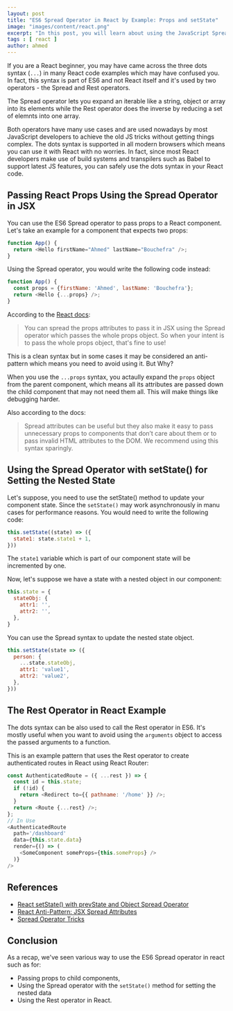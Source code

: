 ```yaml
---
layout: post
title: "ES6 Spread Operator in React by Example: Props and setState"
image: "images/content/react.png"
excerpt: "In this post, you will learn about using the JavaScript Spread operator in React." 
tags : [ react ]
author: ahmed
---
```


If you are a React beginner, you may have came across the three dots syntax (`...`) in many React code examples which may have confused you. In fact, this syntax is part of ES6 and not React itself and it's used by two operators - the Spread and Rest operators.

The Spread operator lets you expand an iterable like a string, object or array into its elements while the Rest operator does the inverse by reducing a set of elemnts into one array.

Both operators have many use cases and are used nowadays by most JavaScript developers to achieve the old JS tricks without getting things complex. The dots syntax is supported in all modern browsers which means you can use it with React with no worries. In fact, since most React developers make use of build systems and transpilers such as Babel to support latest JS features, you can safely use the dots syntax in your React code.

## Passing React Props Using the Spread Operator in JSX

You can use the ES6 Spread operator to pass props to a React component. Let's take an example for a component that expects two props:  

```js
function App() {
  return <Hello firstName="Ahmed" lastName="Bouchefra" />;
}
```

Using the Spread operator, you would write the following code instead:

```js
function App() {
  const props = {firstName: 'Ahmed', lastName: 'Bouchefra'};
  return <Hello {...props} />;
}
```

According to the [React docs](https://reactjs.org/docs/jsx-in-depth.html#spread-attributes):

>You can spread the props attributes to pass it in JSX using the Spread operator which passes the whole props object. So when your intent is to pass the whole props object, that's fine to use!

This is a clean syntax but in some cases it may be considered an anti-pattern which means you need to avoid using it. But Why?

When you use the `...props` syntax, you actaully expand the `props` object from the parent component, which means all its attributes are passed down the child component that may not need them all. This will make things like debugging harder.

Also according to the docs:

>Spread attributes can be useful but they also make it easy to pass unnecessary props to components that don’t care about them or to pass invalid HTML attributes to the DOM. We recommend using this syntax sparingly.


## Using the Spread Operator with setState() for Setting the Nested State

Let's suppose, you need to use the setState() method to update your component state. Since the `setState()` may work asynchronously in manu cases for performance reasons. You would need to write the following code:

```js
this.setState((state) => ({
  state1: state.state1 + 1,
}))
```

The `state1` variable which is part of our component state will be incremented by one. 

Now, let's suppose we have a state with a nested object in our component:

```js
this.state = {
  stateObj: {
    attr1: '',
    attr2: '',
  },
}
```

You can use the Spread syntax to update the nested state object.

```js
this.setState(state => ({
  person: {
    ...state.stateObj,
    attr1: 'value1',
    attr2: 'value2',
  },
}))
```

## The Rest Operator in React Example

The dots syntax can be also used to call the Rest operator in ES6. It's mostly useful when you want to avoid using the `arguments` object to access the passed arguments to a function.

This is an example pattern that uses the Rest operator to create authenticated routes in React using React Router:

```js
const AuthenticatedRoute = ({ ...rest }) => {
  const id = this.state;
  if (!id) {
    return <Redirect to={{ pathname: '/home' }} />;
  }
  return <Route {...rest} />;
};
// In Use
<AuthenticatedRoute
  path='/dashboard'
  data={this.state.data}
  render={() => (
    <SomeComponent someProps={this.someProps} />
  )}
/>
```


## References

- [React setState() with prevState and Object Spread Operator](https://www.rockyourcode.com/react-set-state-with-prev-state-and-object-spread-operator)
- [React Anti-Pattern: JSX Spread Attributes](https://codeburst.io/react-anti-pattern-jsx-spread-attributes-59d1dd53677f)
- [Spread Operator Tricks
](https://dev.to/robaguilera/spread-operator-tricks-4g9k)

## Conclusion

As a recap, we've seen various way to use the ES6 Spread operator in react such as for:

- Passing props to child components,
- Using the Spread operator with the `setState()` method for setting the nested data
- Using the Rest operator in React.

